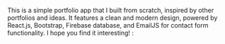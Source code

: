 This is a simple portfolio app that I built from scratch, inspired by other portfolios and ideas. 
It features a clean and modern design, powered by React.js, Bootstrap, Firebase database, and EmailJS for contact form functionality.
I hope you find it interesting! : 
